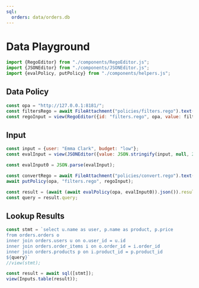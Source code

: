 ```yaml
---
sql:
  orders: data/orders.db
---
```

# Data Playground

```js
import {RegoEditor} from "./components/RegoEditor.js";
import {JSONEditor} from "./components/JSONEditor.js";
import {evalPolicy, putPolicy} from "./components/helpers.js";
```


<div class="grid grid-cols-3">
<div class="card grid-colspan-2">
<h2>Data Policy</h2>

```js
const opa = "http://127.0.0.1:8181/";
const filtersRego = await FileAttachment("policies/filters.rego").text();
const regoInput = view(RegoEditor({id: "filters.rego", opa, value: filtersRego}));
```
</div>
<div class="card">
<h2>Input</h2>

```js
const input = {user: "Emma Clark", budget: "low"};
const evalInput = view(JSONEditor({value: JSON.stringify(input, null, 2)}));
```

```js
const evalInput0 = JSON.parse(evalInput);
```
</div>
</div>

```js
const convertRego = await FileAttachment("policies/convert.rego").text();
await putPolicy(opa, "filters.rego", regoInput);

const result = (await (await evalPolicy(opa, evalInput0)).json()).result;
const query = result.query;
```

<div class="card">
<h2>Lookup Results</h2>

```js
const stmt = `select u.name as user, p.name as product, p.price
from orders.orders o
inner join orders.users u on o.user_id = u.id
inner join orders.order_items i on o.order_id = i.order_id
inner join orders.products p on i.product_id = p.product_id
${query}`
//view(stmt);
```

```js
const result = await sql([stmt]);
view(Inputs.table(result));
```
</div>
